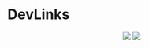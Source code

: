 # DevLinks

<p align="center">
  <img src='https://user-images.githubusercontent.com/102373019/211909518-310be586-dff9-4640-a904-26a007cd9628.png'>
  <img src='https://user-images.githubusercontent.com/102373019/211910137-6851fbdc-2a49-4cf1-a9ae-022b36c43854.png'>
</p>
